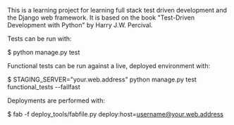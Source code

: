 This is a learning project for learning full stack test driven development and the Django web framework.  It is based on the book "Test-Driven Development with Python" by Harry J.W. Percival.

Tests can be run with:

  $ python manage.py test

Functional tests can be run against a live, deployed environment with:

  $ STAGING_SERVER="your.web.address"  python manage.py test functional_tests --failfast

Deployments are performed with:

  $ fab -f deploy_tools/fabfile.py deploy:host=username@your.web.address
